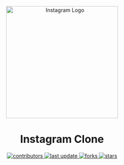 <div align="center">

   <img src="https://github.com/user-attachments/assets/2de80d7c-a58b-4ec9-ba2d-d58fbb8585eb" alt="Instagram Logo" width="300" height="300" />
   
<h1>Instagram Clone</h1>
  
<!-- Badges -->
<p>
  <a href="https://github.com/ahmdZhran/instagram_clone/graphs/contributors">
    <img src="https://img.shields.io/github/contributors/ahmdZhran/instagram_clone" alt="contributors" />
  </a>
  <a href="https://github.com/ahmdZhran/instagram_clone/commits/main">
    <img src="https://img.shields.io/github/last-commit/ahmdZhran/instagram_clone" alt="last update" />
  </a>
  <a href="https://github.com/ahmdZhran/instagram_clone/network/members">
    <img src="https://img.shields.io/github/forks/ahmdZhran/instagram_clone" alt="forks" />
  </a>
  <a href="https://github.com/ahmdZhran/instagram_clone/stargazers">
    <img src="https://img.shields.io/github/stars/ahmdZhran/instagram_clone" alt="stars" />
  </a>

</p>

